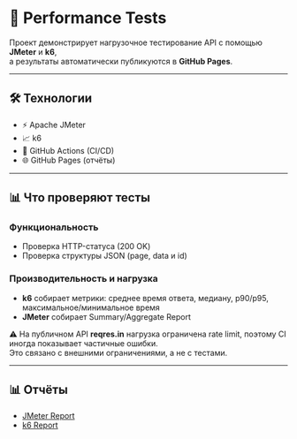 # 🚀 Performance Tests

Проект демонстрирует нагрузочное тестирование API с помощью **JMeter** и **k6**,  
а результаты автоматически публикуются в **GitHub Pages**.

---

## 🛠 Технологии

- ⚡ Apache JMeter  
- 📈 k6  
- 🤖 GitHub Actions (CI/CD)  
- 🌐 GitHub Pages (отчёты)

---

## 📊 Что проверяют тесты

### Функциональность
- Проверка HTTP-статуса (200 OK)  
- Проверка структуры JSON (page, data и id)  

### Производительность и нагрузка
- **k6** собирает метрики: среднее время ответа, медиану, p90/p95, максимальное/минимальное время  
- **JMeter** собирает Summary/Aggregate Report  

⚠️ На публичном API **reqres.in** нагрузка ограничена rate limit, поэтому CI иногда показывает частичные ошибки.  
Это связано с внешними ограничениями, а не с тестами.

---

## 📊 Отчёты
- [JMeter Report](https://niiksolo.github.io/performance-tests/jmeter/)  
- [k6 Report](https://niiksolo.github.io/performance-tests/k6/)